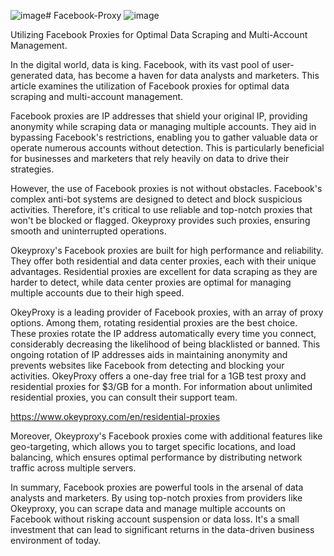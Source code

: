 ![image](https://github.com/OkeyProxyCom/Facebook-Proxy/assets/150340973/0e4b6216-295b-4ac5-9830-11784b53a2c0)# Facebook-Proxy
![image](https://github.com/OkeyProxyCom/Facebook-Proxy/assets/150340973/1afbfa4f-d7cf-4631-a8a8-21e91abfd277)

Utilizing Facebook Proxies for Optimal Data Scraping and Multi-Account Management.

In the digital world, data is king. Facebook, with its vast pool of user-generated data, has become a haven for data analysts and marketers. This article examines the utilization of Facebook proxies for optimal data scraping and multi-account management.

Facebook proxies are IP addresses that shield your original IP, providing anonymity while scraping data or managing multiple accounts. They aid in bypassing Facebook's restrictions, enabling you to gather valuable data or operate numerous accounts without detection. This is particularly beneficial for businesses and marketers that rely heavily on data to drive their strategies.

However, the use of Facebook proxies is not without obstacles. Facebook's complex anti-bot systems are designed to detect and block suspicious activities. Therefore, it's critical to use reliable and top-notch proxies that won't be blocked or flagged. Okeyproxy provides such proxies, ensuring smooth and uninterrupted operations.

Okeyproxy's Facebook proxies are built for high performance and reliability. They offer both residential and data center proxies, each with their unique advantages. Residential proxies are excellent for data scraping as they are harder to detect, while data center proxies are optimal for managing multiple accounts due to their high speed.

OkeyProxy is a leading provider of Facebook proxies, with an array of proxy options. Among them, rotating residential proxies are the best choice. These proxies rotate the IP address automatically every time you connect, considerably decreasing the likelihood of being blacklisted or banned. This ongoing rotation of IP addresses aids in maintaining anonymity and prevents websites like Facebook from detecting and blocking your activities. OkeyProxy offers a one-day free trial for a 1GB test proxy and residential proxies for $3/GB for a month. For information about unlimited residential proxies, you can consult their support team.

https://www.okeyproxy.com/en/residential-proxies

Moreover, Okeyproxy's Facebook proxies come with additional features like geo-targeting, which allows you to target specific locations, and load balancing, which ensures optimal performance by distributing network traffic across multiple servers.

In summary, Facebook proxies are powerful tools in the arsenal of data analysts and marketers. By using top-notch proxies from providers like Okeyproxy, you can scrape data and manage multiple accounts on Facebook without risking account suspension or data loss. It's a small investment that can lead to significant returns in the data-driven business environment of today.
